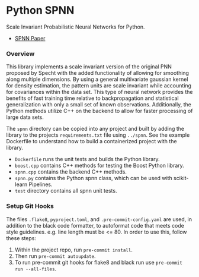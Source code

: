 # Python SPNN
Scale Invariant Probabilistic Neural Networks for Python.

- [SPNN Paper](https://repositories.lib.utexas.edu/items/b1818ab2-c2a8-4473-be41-a4f8c0031db1)

### Overview

This library implements a scale invariant version of the original PNN proposed 
by Specht with the added functionality of allowing for smoothing along multiple
dimensions. By using a general multivariate gaussian kernel for density
estimation, the pattern units are scale invariant while accounting for
covariances within the data set. This type of neural network provides the
benefits of fast training time relative to backpropagation and statistical
generalization with only a small set of known observations. Additionally, the
Python methods utilize C++ on the backend to allow for faster processing of
large data sets.

The `spnn` directory can be copied into any project and built by adding the 
library to the projects `requirements.txt` file using `../spnn`. See the example
Dockerfile to understand how to build a containerized project with the library.

- `Dockerfile` runs the unit tests and builds the Python library.
- `boost.cpp` contains C++ methods for testing the Boost Python library.
- `spnn.cpp` contains the backend C++ methods.
- `spnn.py` contains the Python spnn class, which can be used with scikit-learn
Pipelines.
- `test` directory contains all spnn unit tests.

### Setup Git Hooks
The files `.flake8`, `pyproject.toml`, and `.pre-commit-config.yaml` are used, 
in addition to the black code formatter, to autoformat code that meets code
style guidelines. e.g. line length must be <= 80. In order to use this, follow 
these steps:

1. Within the project repo, run `pre-commit install`.
2. Then run `pre-commit autoupdate`.
3. To run pre-commit git hooks for flake8 and black run use 
`pre-commit run --all-files`.
